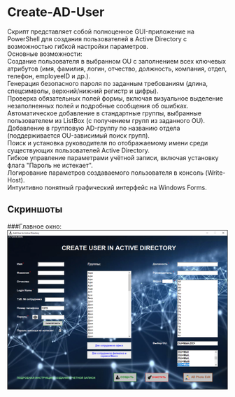 # Create-AD-User
Скрипт представляет собой полноценное GUI-приложение на PowerShell для создания пользователей в Active Directory с возможностью гибкой настройки параметров.<br>
Основные возможности:<br>
Создание пользователя в выбранном OU с заполнением всех ключевых атрибутов (имя, фамилия, логин, отчество, должность, компания, отдел, телефон, employeeID и др.).<br>
Генерация безопасного пароля по заданным требованиям (длина, спецсимволы, верхний/нижний регистр и цифры).<br>
Проверка обязательных полей формы, включая визуальное выделение незаполненных полей и подробные сообщения об ошибках.<br>
Автоматическое добавление в стандартные группы, выбранные пользователем из ListBox (с получением групп из заданного OU).<br>
Добавление в групповую AD-группу по названию отдела (поддерживается OU-зависимый поиск групп).<br>
Поиск и установка руководителя по отображаемому имени среди существующих пользователей Active Directory.<br>
Гибкое управление параметрами учётной записи, включая установку флага "Пароль не истекает".<br>
Логирование параметров создаваемого пользователя в консоль (Write-Host).<br>
Интуитивно понятный графический интерфейс на Windows Forms.<br>

## Скриншоты

###Главное окно:  
<img src="screens/sc1.png">
